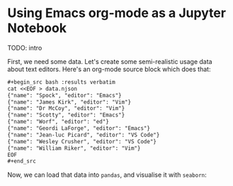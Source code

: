 # Using Emacs org-mode as a Jupyter Notebook
TODO: intro

First, we need some data. Let's create some semi-realistic usage data about text editors. Here's an org-mode source block which does that:

```org
#+begin_src bash :results verbatim
cat <<EOF > data.njson
{"name": "Spock", "editor": "Emacs"}
{"name": "James Kirk", "editor": "Vim"}
{"name": "Dr McCoy", "editor": "Vim"}
{"name": "Scotty", "editor": "Emacs"}
{"name": "Worf", "editor": "ed"}
{"name": "Geordi LaForge", "editor": "Emacs"}
{"name": "Jean-luc Picard", "editor": "VS Code"}
{"name": "Wesley Crusher", "editor": "VS Code"}
{"name": "William Riker", "editor": "Vim"}
EOF
#+end_src
```

Now, we can load that data into `pandas`, and visualise it with `seaborn`:

```org

```
